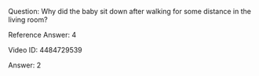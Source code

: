 Question: Why did the baby sit down after walking for some distance in the living room?

Reference Answer: 4

Video ID: 4484729539

Answer: 2

